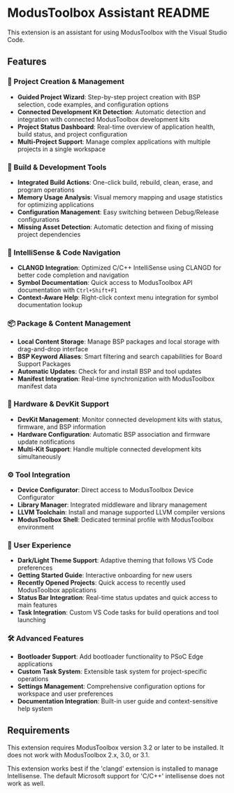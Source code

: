 # ModusToolbox Assistant README

This extension is an assistant for using ModusToolbox with the Visual Studio Code.

## Features

### 🚀 Project Creation & Management
- **Guided Project Wizard**: Step-by-step project creation with BSP selection, code examples, and configuration options
- **Connected Development Kit Detection**: Automatic detection and integration with connected ModusToolbox development kits
- **Project Status Dashboard**: Real-time overview of application health, build status, and project configuration
- **Multi-Project Support**: Manage complex applications with multiple projects in a single workspace

### 🔧 Build & Development Tools
- **Integrated Build Actions**: One-click build, rebuild, clean, erase, and program operations
- **Memory Usage Analysis**: Visual memory mapping and usage statistics for optimizing applications
- **Configuration Management**: Easy switching between Debug/Release configurations
- **Missing Asset Detection**: Automatic detection and fixing of missing project dependencies

### 🧠 IntelliSense & Code Navigation
- **CLANGD Integration**: Optimized C/C++ IntelliSense using CLANGD for better code completion and navigation
- **Symbol Documentation**: Quick access to ModusToolbox API documentation with `Ctrl+Shift+F1`
- **Context-Aware Help**: Right-click context menu integration for symbol documentation lookup

### 📦 Package & Content Management
- **Local Content Storage**: Manage BSP packages and local storage with drag-and-drop interface
- **BSP Keyword Aliases**: Smart filtering and search capabilities for Board Support Packages
- **Automatic Updates**: Check for and install BSP and tool updates
- **Manifest Integration**: Real-time synchronization with ModusToolbox manifest data

### 🔌 Hardware & DevKit Support
- **DevKit Management**: Monitor connected development kits with status, firmware, and BSP information
- **Hardware Configuration**: Automatic BSP association and firmware update notifications
- **Multi-Kit Support**: Handle multiple connected development kits simultaneously

### ⚙️ Tool Integration
- **Device Configurator**: Direct access to ModusToolbox Device Configurator
- **Library Manager**: Integrated middleware and library management
- **LLVM Toolchain**: Install and manage supported LLVM compiler versions
- **ModusToolbox Shell**: Dedicated terminal profile with ModusToolbox environment

### 🎯 User Experience
- **Dark/Light Theme Support**: Adaptive theming that follows VS Code preferences
- **Getting Started Guide**: Interactive onboarding for new users
- **Recently Opened Projects**: Quick access to recently used ModusToolbox applications
- **Status Bar Integration**: Real-time status updates and quick access to main features
- **Task Integration**: Custom VS Code tasks for build operations and tool launching

### 🛠️ Advanced Features
- **Bootloader Support**: Add bootloader functionality to PSoC Edge applications
- **Custom Task System**: Extensible task system for project-specific operations
- **Settings Management**: Comprehensive configuration options for workspace and user preferences
- **Documentation Integration**: Built-in user guide and context-sensitive help system


## Requirements

This extension requires ModusToolbox version 3.2 or later to be installed.  It does not work
with ModusToolbox 2.x, 3.0, or 3.1.  

This extension works best if the 'clangd' extension is installed to manage Intellisense.  The
default Microsoft support for 'C/C++' intellisense does not work as well.
